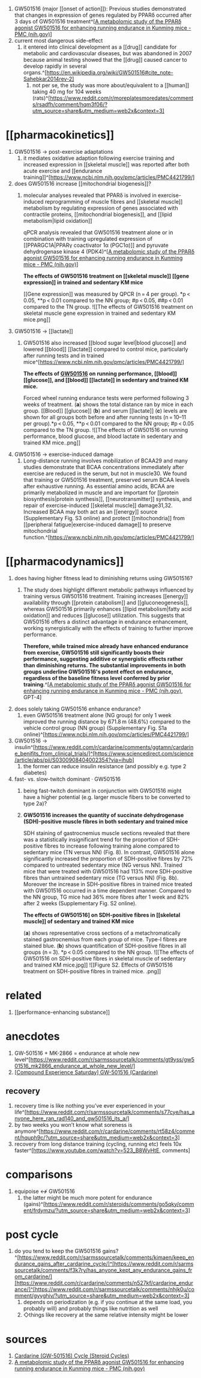 1. GW501516 (major [[onset of action]]): Previous studies demonstrated that changes in expression of genes regulated by PPARδ occurred after 3 days of GW501516 treatment^[[A metabolomic study of the PPARδ agonist GW501516 for enhancing running endurance in Kunming mice - PMC (nih.gov)](https://www.ncbi.nlm.nih.gov/pmc/articles/PMC4421799/)]
2. current most dangerous side-effect
	1. it entered into clinical development as a [[drug]] candidate for metabolic and cardiovascular diseases, but was abandoned in 2007 because animal testing showed that the [[drug]] caused cancer to develop rapidly in several organs.^[https://en.wikipedia.org/wiki/GW501516#cite_note-Sahebkar2014rev-2]
		1. not per se, the study was more about/equivalent to a [[human]] taking 40 mg for 104 weeks (rats)^[https://www.reddit.com/r/moreplatesmoredates/comments/rsadfh/comment/hqm3f06/?utm_source=share&utm_medium=web2x&context=3]

# [[pharmacokinetics]]
1. GW501516 → post-exercise adaptations
	1. it mediates oxidative adaption following exercise training and increased expression in [[skeletal muscle]] was reported after both acute exercise and [[endurance training]]^[https://www.ncbi.nlm.nih.gov/pmc/articles/PMC4421799/]
2. does GW501516 increase [[mitochondrial biogenesis]]?
	1. molecular analyses revealed that PPARδ is involved in exercise-induced reprogramming of muscle fibres and [[skeletal muscle]] metabolism by regulating expression of genes associated with contractile proteins, [[mitochondrial biogenesis]], and [[lipid metabolism|lipid oxidation]]
	   
	   qPCR analysis revealed that GW501516 treatment alone or in combination with training upregulated expression of [[PPARGC1A|PPARγ coactivator 1α (PGC1α)]] and pyruvate dehydrogenase kinase 4 (PDK4)^[[A metabolomic study of the PPARδ agonist GW501516 for enhancing running endurance in Kunming mice - PMC (nih.gov)](https://www.ncbi.nlm.nih.gov/pmc/articles/PMC4421799/)]
	   
	   **The effects of GW501516 treatment on [[skeletal muscle]] [[gene expression]] in trained and sedentary KM mice**
	   
	   [[Gene expression]] was measured by QPCR (n = 4 per group). *p < 0.05, **p < 0.01 compared to the NN group; #p < 0.05, ##p < 0.01 compared to the TN group. ![[The effects of GW501516 treatment on skeletal muscle gene expression in trained and sedentary KM mice.png]]
1. GW501516 → [[lactate]]
	1. GW501516 also increased [[blood sugar level|blood glucose]] and lowered [[blood]] [[lactate]] compared to control mice, particularly after running tests and in trained mice^[https://www.ncbi.nlm.nih.gov/pmc/articles/PMC4421799/]
	   
	   **The effects of [GW501516](https://www.ncbi.nlm.nih.gov/nuccore/GW501516) on running performance, [[blood]] [[glucose]], and [[blood]] [[lactate]] in sedentary and trained KM mice.**
	   
	   Forced wheel running endurance tests were performed following 3 weeks of treatment. (**a**) shows the total distance ran by mice in each group. [[Blood]] [[glucose]] (**b**) and serum [[lactate]] (**c**) levels are shown for all groups both before and after running tests (n = 10–11 per group).*p < 0.05, **p < 0.01 compared to the NN group; #p < 0.05 compared to the TN group. ![[The effects of GW501516 on running performance, blood glucose, and blood lactate in sedentary and trained KM mice..png]]
1. GW501516 → exercise-induced damage
	1. Long-distance running involves mobilization of BCAA29 and many studies demonstrate that BCAA concentrations immediately after exercise are reduced in the serum, but not in muscle30. We found that training or GW501516 treatment, preserved serum BCAA levels after exhaustive running. As essential amino acids, BCAA are primarily metabolized in muscle and are important for [[protein biosynthesis|protein synthesis]], [[neurotransmitter]] synthesis, and repair of exercise-induced [[skeletal muscle]] damage31,32. Increased BCAA may both act as an [[energy]] source (Supplementary Fig. S3 online) and protect [[mitochondria]] from [[peripheral fatigue|exercise-induced damage]] to preserve mitochondrial function.^[https://www.ncbi.nlm.nih.gov/pmc/articles/PMC4421799/]

# [[pharmacodynamics]]
1. does having higher fitness lead to diminishing returns using GW501516?
	1. The study does highlight different metabolic pathways influenced by training versus GW501516 treatment. Training increases [[energy]] availability through [[protein catabolism]] and [[gluconeogenesis]], whereas GW501516 primarily enhances [[lipid metabolism|fatty acid oxidation]] and reduces [[glucose]] utilization. This suggests that GW501516 offers a distinct advantage in endurance enhancement, working synergistically with the effects of training to further improve performance.
	   
	   **Therefore, while trained mice already have enhanced endurance from exercise, GW501516 still significantly boosts their performance, suggesting additive or synergistic effects rather than diminishing returns. The substantial improvements in both groups underline GW501516's potent effect on endurance, regardless of the baseline fitness level conferred by prior training**.^[[A metabolomic study of the PPARδ agonist GW501516 for enhancing running endurance in Kunming mice - PMC (nih.gov)](https://www.ncbi.nlm.nih.gov/pmc/articles/PMC4421799/), GPT-4]
2. does solely taking GW501516 enhance endurance?
	1. even GW501516 treatment alone (NG group) for only 1 week improved the running distance by 671.8 m (48.6%) compared to the vehicle control group (NN group) (Supplementary Fig. S1a online)^[https://www.ncbi.nlm.nih.gov/pmc/articles/PMC4421799/]
3. GW501516 → insulin^[https://www.reddit.com/r/cardarine/comments/ggtamn/cardarine_benifits_from_clinical_trials/]^[https://www.sciencedirect.com/science/article/abs/pii/S0300908404002354?via=ihub]
	1. the former can reduce insulin resistance (and possibly e.g. type 2 diabetes)
2. fast- vs. slow-twitch dominant · GW501516
	1. being fast-twitch dominant in conjunction with GW501516 might have a higher potential (e.g. larger muscle fibers to be converted to type 2a)?
	2. **GW501516 increases the quantity of succinate dehydrogenase (SDH)-positive muscle fibres in both sedentary and trained mice**
	   
	   SDH staining of gastrocnemius muscle sections revealed that there was a statistically insignificant trend for the proportion of SDH-positive fibres to increase following training alone compared to sedentary mice (TN versus NN) (Fig. 8). In contrast, GW501516 alone significantly increased the proportion of SDH-positive fibres by 72% compared to untreated sedentary mice (NG versus NN). Trained mice that were treated with GW501516 had 113% more SDH-positive fibres than untrained sedentary mice (TG versus NN) (Fig. 8b). Moreover the increase in SDH-positive fibres in trained mice treated with GW501516 occurred in a time dependent manner. Compared to the NN group, TG mice had 36% more fibres after 1 week and 82% after 2 weeks (Supplementary Fig. S2 online).
	   
	   **The effects of GW501516] on SDH-positive fibres in [[skeletal muscle]] of sedentary and trained KM mice**
	   
	   (**a**) shows representative cross sections of a metachromatically stained gastrocnemius from each group of mice. Type-I fibres are stained blue. (**b**) shows quantification of SDH-positive fibres in all groups (n = 3). *p < 0.05 compared to the NN group. ![[The effects of GW501516 on SDH-positive fibres in skeletal muscle of sedentary and trained KM mice.jpg]]
	   ![[Figure S2. Effects of GW501516 treatment on SDH-positive fibres in trained mice. .png]]

# related
1. [[performance-enhancing substance]]

# anecdotes
1. GW-501516 + MK-2866 = endurance at whole new level^[https://www.reddit.com/r/sarmssourcetalk/comments/gt9yss/gw501516_mk2866_endurance_at_whole_new_level/]
2. [[Compound Experience Saturday] GW-501516 (Cardarine)](https://www.reddit.com/r/steroids/comments/92m5u3/compound_experience_saturday_gw501516_cardarine/)
## recovery
1. recovery time is like nothing you’ve ever experienced in your life^[https://www.reddit.com/r/sarmssourcetalk/comments/s77cye/has_anyone_here_ran_rad140_and_gw501516_its_a/]
2. by two weeks you won’t know what soreness is anymore^[https://www.reddit.com/r/cardarine/comments/rt58z4/comment/hquph9c/?utm_source=share&utm_medium=web2x&context=3]
3. recovery from long distance training (cycling, running etc) feels 10x faster^[https://www.youtube.com/watch?v=523_B8WyHtE, comments]

# comparisons
1. equipoise ↮ GW501516
	1. the latter might be much more potent for endurance (gains)^[https://www.reddit.com/r/steroids/comments/go5qky/comment/frdymzu/?utm_source=share&utm_medium=web2x&context=3]

# post cycle
1. do you tend to keep the GW501516 gains?^[https://www.reddit.com/r/sarmssourcetalk/comments/kimaen/keep_endurance_gains_after_cardarine_cycle/]^[https://www.reddit.com/r/sarmssourcetalk/comments/f3k7ry/has_anyone_kept_any_endurance_gains_from_cardarine/][https://www.reddit.com/r/cardarine/comments/n527kf/cardarine_endurance/]^[https://www.reddit.com/r/sarmssourcetalk/comments/nhjk0u/comment/gyyghiv/?utm_source=share&utm_medium=web2x&context=3]
	1. depends on periodization (e.g. if you continue at the same load, you probably will) and probably things like nutrition as well
	2. ◇things like recovery at the same relative intensity might be lower

# sources
1. [Cardarine (GW-501516) Cycle (Steroid Cycles)](https://steroidcycle.org/cardarine-gw-501516-cycle/)
2. [A metabolomic study of the PPARδ agonist GW501516 for enhancing running endurance in Kunming mice - PMC (nih.gov)](https://www.ncbi.nlm.nih.gov/pmc/articles/PMC4421799/)